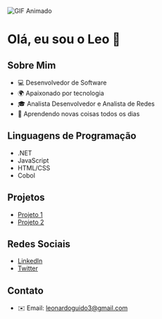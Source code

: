<!-- Leonardo Guido -->
![GIF Animado](https://media.giphy.com/media/v1.Y2lkPTc5MGI3NjExMm5udWhycnFqajh1aHZudXZ2cDU1djJoY2tmemJ5NDF5eXNnZTJnbyZlcD12MV9pbnRlcm5hbF9naWZfYnlfaWQmY3Q9Zw/giphy.gif)

# Olá, eu sou o Leo 👋

## Sobre Mim
- 💻 Desenvolvedor de Software
- 🌍 Apaixonado por tecnologia
- 🎓 Analista Desenvolvedor e Analista de Redes
- 🌱 Aprendendo novas coisas todos os dias

## Linguagens de Programação
- .NET
- JavaScript
- HTML/CSS
- Cobol

## Projetos
- [Projeto 1](link_projeto_1)
- [Projeto 2](link_projeto_2)

## Redes Sociais
- [LinkedIn](link_do_seu_perfil_no_LinkedIn)
- [Twitter](link_do_seu_perfil_no_Twitter)

## Contato
- ✉️ Email: leonardoguido3@gmail.com
